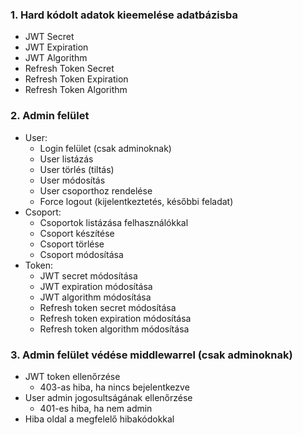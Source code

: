 ### 1. Hard kódolt adatok kieemelése adatbázisba

- JWT Secret
- JWT Expiration
- JWT Algorithm
- Refresh Token Secret
- Refresh Token Expiration
- Refresh Token Algorithm

### 2. Admin felület

- User:
  - Login felület (csak adminoknak)
  - User listázás
  - User törlés (tiltás)
  - User módosítás
  - User csoporthoz rendelése
  - Force logout (kijelentkeztetés, későbbi feladat)
- Csoport:
  - Csoportok listázása felhasználókkal
  - Csoport készítése
  - Csoport törlése
  - Csoport módosítása
- Token:
  - JWT secret módosítása
  - JWT expiration módosítása
  - JWT algorithm módosítása
  - Refresh token secret módosítása
  - Refresh token expiration módosítása
  - Refresh token algorithm módosítása

### 3. Admin felület védése middlewarrel (csak adminoknak)

- JWT token ellenőrzése
  - 403-as hiba, ha nincs bejelentkezve
- User admin jogosultságának ellenőrzése
  - 401-es hiba, ha nem admin
- Hiba oldal a megfelelő hibakódokkal
